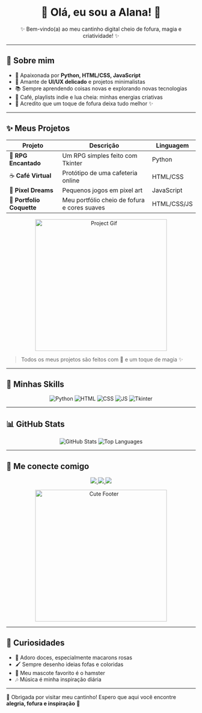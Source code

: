 <h1 align="center">🌸 Olá, eu sou a Alana! 🌸</h1>
<p align="center">✨ Bem-vindo(a) ao meu cantinho digital cheio de fofura, magia e criatividade! ✨</p>

---

## 💖 Sobre mim
- 🐹 Apaixonada por **Python, HTML/CSS, JavaScript**  
- 🌷 Amante de **UI/UX delicado** e projetos minimalistas  
- 📚 Sempre aprendendo coisas novas e explorando novas tecnologias  
- 🌙 Café, playlists indie e lua cheia: minhas energias criativas  
- 🦄 Acredito que um toque de fofura deixa tudo melhor ✨  

---

## ✨ Meus Projetos

| Projeto | Descrição | Linguagem |
|---------|-----------|-----------|
| 🐉 **RPG Encantado** | Um RPG simples feito com Tkinter | Python |
| ☕ **Café Virtual** | Protótipo de uma cafeteria online | HTML/CSS |
| 🎨 **Pixel Dreams** | Pequenos jogos em pixel art | JavaScript |
| 🌸 **Portfolio Coquette** | Meu portfólio cheio de fofura e cores suaves | HTML/CSS/JS |

<p align="center">
  <img src="https://media.giphy.com/media/3o7aD2saalBwwftBIY/giphy.gif" alt="Project Gif" width="350"/>
</p>

> Todos os meus projetos são feitos com 💖 e um toque de magia ✨  

---

## 🌸 Minhas Skills

<p align="center">
  <img src="https://img.shields.io/badge/Python-FCA7C7?style=for-the-badge&logo=python&logoColor=white" alt="Python"/>
  <img src="https://img.shields.io/badge/HTML-FCBBF1?style=for-the-badge&logo=html5&logoColor=white" alt="HTML"/>
  <img src="https://img.shields.io/badge/CSS-FFC0CB?style=for-the-badge&logo=css3&logoColor=white" alt="CSS"/>
  <img src="https://img.shields.io/badge/JavaScript-FFB6C1?style=for-the-badge&logo=javascript&logoColor=white" alt="JS"/>
  <img src="https://img.shields.io/badge/Tkinter-FF69B4?style=for-the-badge&logo=python&logoColor=white" alt="Tkinter"/>
</p>

---

## 📊 GitHub Stats

<p align="center">
  <img src="https://github-readme-stats.vercel.app/api?username=alanalisbinski&show_icons=true&theme=react" alt="GitHub Stats"/>
  <img src="https://github-readme-stats.vercel.app/api/top-langs/?username=alanalisbinski&layout=compact&theme=react" alt="Top Languages"/>
</p>

---

## 🌷 Me conecte comigo

<p align="center">
 
  <a href="https://instagram.com/alanalisbinski">
    <img src="https://img.shields.io/badge/Instagram-@alanalisbinski-FFC0CB?style=for-the-badge&logo=instagram&logoColor=white"/>
  </a>
  <a href="mailto:alanalisbinski9@gmail.com">
    <img src="https://img.shields.io/badge/Email-alanalisbinski9@gmail.com-FF69B4?style=for-the-badge&logo=gmail&logoColor=white"/>
  </a>
  <a href="https://www.linkedin.com/in/alanalisbinski">
    <img src="https://img.shields.io/badge/LinkedIn@alanalisbinski-FFB6C1?style=for-the-badge&logo=linkedin&logoColor=white"/>
  </a>
</p>

<p align="center">
  <img src="https://media.giphy.com/media/3o6Zt8MgUuvSbkZYWc/giphy.gif" alt="Cute Footer" width="350"/>
</p>

---

## 🌸 Curiosidades
- 🍰 Adoro doces, especialmente macarons rosas  
- 🖌️ Sempre desenho ideias fofas e coloridas  
- 🐹 Meu mascote favorito é o hamster  
- 🎶 Música é minha inspiração diária  

---

🌷 Obrigada por visitar meu cantinho! Espero que aqui você encontre **alegria, fofura e inspiração** 💖  
